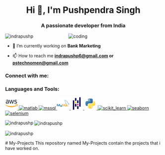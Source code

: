 <h1 align="center">Hi 👋, I'm Pushpendra Singh</h1>
<h3 align="center">A passionate developer from India</h3>
<img align="right" alt="coding" width="300" src="[https://www.google.com/imgres?imgurl=https%3A%2F%2Fimg.freepik.com%2Fpremium-photo%2Fmale-computer-programmer-coding-front-monitor_225297-118.jpg&tbnid=6PXar5OZC5irWM&vet=10CAoQxiAoAWoXChMIgNPv6frIhwMVAAAAAB0AAAAAEAc..i&imgrefurl=https%3A%2F%2Fwww.freepik.com%2Fpremium-ai-image%2Fmale-computer-programmer-coding-front-monitor_70544954.htm&docid=EQJl9pvtCejn8M&w=626&h=417&itg=1&q=coding%20anime&ved=0CAoQxiAoAWoXChMIgNPv6frIhwMVAAAAAB0AAAAAEAc](https://www.google.com/imgres?imgurl=https%3A%2F%2Fimages.hdqwalls.com%2Fdownload%2Fthe-cyber-room-q9-1920x1080.jpg&tbnid=ZjHNoPPHWdoAjM&vet=10CAgQxiAoC2oXChMIgNPv6frIhwMVAAAAAB0AAAAAEAc..i&imgrefurl=https%3A%2F%2Fhdqwalls.com%2Fwallpaper%2F1920x1080%2Fthe-cyber-room&docid=t6S0eyfXgF-lVM&w=1920&h=1080&itg=1&q=coding%20anime&ved=0CAgQxiAoC2oXChMIgNPv6frIhwMVAAAAAB0AAAAAEAc)">
<p align="left"> <img src="https://komarev.com/ghpvc/?username=indrapushp&label=Profile%20views&color=0e75b6&style=flat" alt="indrapushp" /> </p>

- 🔭 I’m currently working on **Bank Marketing**

- 📫 How to reach me **indrapushp6@gmail.com or pstechnomen@gmail.com**

<h3 align="left">Connect with me:</h3>
<p align="left">
</p>

<h3 align="left">Languages and Tools:</h3>
<p align="left"> <a href="https://aws.amazon.com" target="_blank" rel="noreferrer"> <img src="https://raw.githubusercontent.com/devicons/devicon/master/icons/amazonwebservices/amazonwebservices-original-wordmark.svg" alt="aws" width="40" height="40"/> </a> <a href="https://www.mathworks.com/" target="_blank" rel="noreferrer"> <img src="https://upload.wikimedia.org/wikipedia/commons/2/21/Matlab_Logo.png" alt="matlab" width="40" height="40"/> </a> <a href="https://www.microsoft.com/en-us/sql-server" target="_blank" rel="noreferrer"> <img src="https://www.svgrepo.com/show/303229/microsoft-sql-server-logo.svg" alt="mssql" width="40" height="40"/> </a> <a href="https://www.mysql.com/" target="_blank" rel="noreferrer"> <img src="https://raw.githubusercontent.com/devicons/devicon/master/icons/mysql/mysql-original-wordmark.svg" alt="mysql" width="40" height="40"/> </a> <a href="https://pandas.pydata.org/" target="_blank" rel="noreferrer"> <img src="https://raw.githubusercontent.com/devicons/devicon/2ae2a900d2f041da66e950e4d48052658d850630/icons/pandas/pandas-original.svg" alt="pandas" width="40" height="40"/> </a> <a href="https://www.python.org" target="_blank" rel="noreferrer"> <img src="https://raw.githubusercontent.com/devicons/devicon/master/icons/python/python-original.svg" alt="python" width="40" height="40"/> </a> <a href="https://scikit-learn.org/" target="_blank" rel="noreferrer"> <img src="https://upload.wikimedia.org/wikipedia/commons/0/05/Scikit_learn_logo_small.svg" alt="scikit_learn" width="40" height="40"/> </a> <a href="https://seaborn.pydata.org/" target="_blank" rel="noreferrer"> <img src="https://seaborn.pydata.org/_images/logo-mark-lightbg.svg" alt="seaborn" width="40" height="40"/> </a> <a href="https://www.selenium.dev" target="_blank" rel="noreferrer"> <img src="https://raw.githubusercontent.com/detain/svg-logos/780f25886640cef088af994181646db2f6b1a3f8/svg/selenium-logo.svg" alt="selenium" width="40" height="40"/> </a> </p>

<p><img align="left" src="https://github-readme-stats.vercel.app/api/top-langs?username=indrapushp&show_icons=true&locale=en&layout=compact" alt="indrapushp" /></p>

<p>&nbsp;<img align="center" src="https://github-readme-stats.vercel.app/api?username=indrapushp&show_icons=true&locale=en" alt="indrapushp" /></p>

<p><img align="center" src="https://github-readme-streak-stats.herokuapp.com/?user=indrapushp&" alt="indrapushp" /></p># My-Projects
This repository named My-Projects contain the projects that i have worked on.
